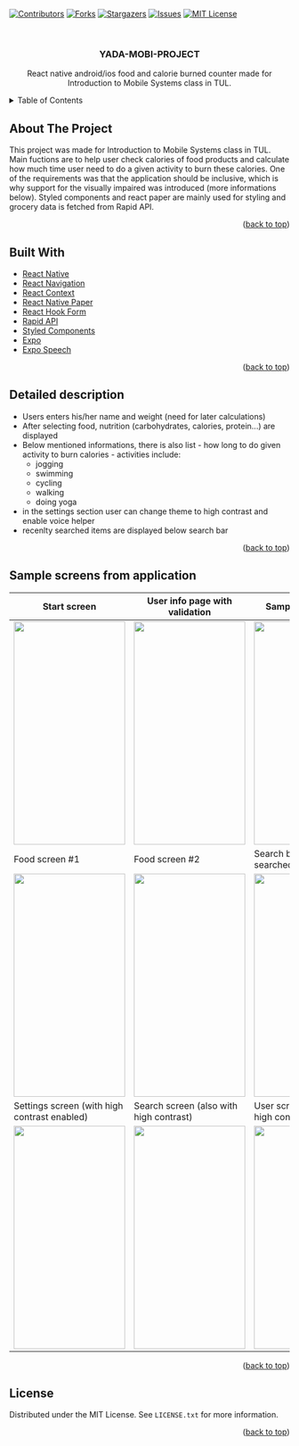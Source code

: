 <div id="top"></div>

<!-- PROJECT SHIELDS -->
<!--
*** I'm using markdown "reference style" links for readability.
*** Reference links are enclosed in brackets [ ] instead of parentheses ( ).
*** See the bottom of this document for the declaration of the reference variables
*** for contributors-url, forks-url, etc. This is an optional, concise syntax you may use.
*** https://www.markdownguide.org/basic-syntax/#reference-style-links
-->
[![Contributors][contributors-shield]][contributors-url]
[![Forks][forks-shield]][forks-url]
[![Stargazers][stars-shield]][stars-url]
[![Issues][issues-shield]][issues-url]
[![MIT License][license-shield]][license-url]

<!-- PROJECT LOGO -->
<br />
<div align="center">


<h3 align="center">YADA-MOBI-PROJECT</h3>

  <p align="center">
    React native android/ios food and calorie burned counter made for Introduction to Mobile Systems class in TUL.
   
  </p>
</div>



<!-- TABLE OF CONTENTS -->
<details>
  <summary>Table of Contents</summary>
  <ol>
    <li><a href="#about-the-project">About the project</a></li>
    <li><a href="#built-with">Built With</a></li>
    <li><a href="#Todo">Todo</a></li>
    <li><a href="#license">License</a></li>
  </ol>
</details>



<!-- ABOUT THE PROJECT -->
## About The Project
  This project was made for Introduction to Mobile Systems class in TUL. Main fuctions are to help user check
  calories of food products and calculate how much time user need to do a given activity to burn these calories.
  One of the requirements was that the application should be inclusive, which is why support for the visually impaired was introduced
  (more informations below). Styled components and react paper are mainly used for styling and grocery data is fetched from Rapid API.
  

<p align="right">(<a href="#top">back to top</a>)</p>

## Built With

* [React Native](https://reactnative.dev/docs/getting-started)
* [React Navigation](https://reactnavigation.org/)
* [React Context](https://reactjs.org/docs/context.html)
* [React Native Paper](https://reactnativepaper.com/)
* [React Hook Form](https://react-hook-form.com/)
* [Rapid API](https://rapidapi.com/)
* [Styled Components](https://styled-components.com/)
* [Expo](https://expo.dev/)
* [Expo Speech](https://docs.expo.dev/versions/latest/sdk/speech)

<p align="right">(<a href="#top">back to top</a>)</p>

## Detailed description

* Users enters his/her name and weight (need for later calculations)
* After selecting food, nutrition (carbohydrates, calories, protein...) are displayed
* Below mentioned informations, there is also list - how long to do given
activity to burn calories - activities include:
  * jogging
  * swimming
  * cycling
  * walking
  * doing yoga
* in the settings section user can change theme to high contrast and enable voice helper
* recenlty searched items are displayed below search bar

<p align="right">(<a href="#top">back to top</a>)</p>

## Sample screens from application


| Start screen | User info page with validation      | Sample correct data |
| ----------- | ----------- | ------------- |
| <img src=https://user-images.githubusercontent.com/81098347/221380787-a377184d-5ef2-4df0-980e-285280d23bb4.png width=200 height=400 />      |   <img src=https://user-images.githubusercontent.com/81098347/221379683-299ee6a1-de91-4490-a8c7-8679f6ff48ec.png width=200 height=400 /> | <img src=https://user-images.githubusercontent.com/81098347/221380863-5db71335-ef3d-4c75-9f4d-abebf03a3a6f.png width=200 height=400 /> |
| Food screen #1   | Food screen #2        | Search bar with recently searched items |
| <img src=https://user-images.githubusercontent.com/81098347/221379713-f2b949b9-44a5-4776-ae4d-afff5073eb32.png width=200 height=400 />  |  <img src=https://user-images.githubusercontent.com/81098347/221379720-88b6c7c9-abb4-49d0-9bbc-a7a5bf27a4f0.png width=200 height=400 />       | <img src=https://user-images.githubusercontent.com/81098347/221380603-b67b7295-813c-410a-a288-52a15486d99a.png width=200 height=400 /> |
| Settings screen (with high contrast enabled)   | Search screen (also with high contrast)        | User screen (also with high contrast) 
| <img src=https://user-images.githubusercontent.com/81098347/221379699-0369904e-13d5-4f19-92f1-f9c45e21c649.png width=200 height=400 />  |  <img src=https://user-images.githubusercontent.com/81098347/221380700-43509abc-2053-48a2-8341-67aca211ace0.png width=200 height=400 />        | <img src=https://user-images.githubusercontent.com/81098347/221381111-3459ac0d-4c29-4cf5-b00e-8a81d261987e.png width=200 height=400 /> |


<p align="right">(<a href="#top">back to top</a>)</p>



<!-- LICENSE -->
## License

Distributed under the MIT License. See `LICENSE.txt` for more information.

<p align="right">(<a href="#top">back to top</a>)</p>





<!-- MARKDOWN LINKS & IMAGES -->
<!-- https://www.markdownguide.org/basic-syntax/#reference-style-links -->
[contributors-shield]: https://img.shields.io/github/contributors/pStrachota/YADA-MOBI.svg?style=for-the-badge
[contributors-url]: https://github.com/pStrachota/YADA-MOBI/graphs/contributors
[forks-shield]: https://img.shields.io/github/forks/pStrachota/YADA-MOBI.svg?style=for-the-badge
[forks-url]: https://github.com/pStrachota/YADA-MOBI/network/members
[stars-shield]: https://img.shields.io/github/stars/pStrachota/YADA-MOBI.svg?style=for-the-badge
[stars-url]: https://github.com/pStrachota/YADA-MOBI/stargazers
[issues-shield]: https://img.shields.io/github/issues/pStrachota/YADA-MOBIT.svg?style=for-the-badge
[issues-url]: https://github.com/pStrachota/YADA-MOBI/issues
[license-shield]: https://img.shields.io/github/license/pStrachota/YADA-MOBIT.svg?style=for-the-badge
[license-url]: https://github.com/pStrachota/YADA-MOBI/blob/master/LICENSE.txt
[linkedin-shield]: https://img.shields.io/badge/-LinkedIn-black.svg?style=for-the-badge&logo=linkedin&colorB=555
[linkedin-url]: https://linkedin.com/in/linkedin_username
[product-screenshot]: images/screenshot.png



